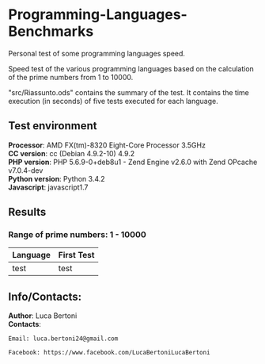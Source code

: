 # Programming-Languages-Benchmarks
Personal test of some programming languages speed.

Speed test of the various programming languages based on the calculation of the prime numbers from 1 to 10000.

"src/Riassunto.ods" contains the summary of the test. It contains the time execution (in seconds) of five tests executed for each language.

## Test environment
**Processor**: AMD FX(tm)-8320 Eight-Core Processor 3.5GHz  
**CC version**: cc (Debian 4.9.2-10) 4.9.2  
**PHP version**: PHP 5.6.9-0+deb8u1 - Zend Engine v2.6.0 with Zend OPcache v7.0.4-dev  
**Python version**: Python 3.4.2  
**Javascript**: javascript1.7  

## Results
### Range of prime numbers: 1 - 10000
Language | First Test
------------- | -------------
test|test

## Info/Contacts:
**Author**: Luca Bertoni  
**Contacts**:  

	Email: luca.bertoni24@gmail.com

	Facebook: https://www.facebook.com/LucaBertoniLucaBertoni

